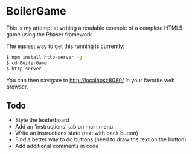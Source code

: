 BoilerGame
======

This is my attempt at writing a readable example of a complete HTML5 game using the Phaser framework.

The easiest way to get this running is currently:
```bash
$ npm install http-server -g
$ cd BoilerGame
$ http-server
```

You can then navigate to [http://localhost:8080/](http://localhost:8080/) in your favorite web browser.

Todo
------

+ Style the leaderboard
+ Add an 'instructions' tab on main menu
+ Write an instructions state (text with back button)
+ Find a better way to do buttons (need to draw the text on the button)
+ Add additional comments in code
